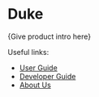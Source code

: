 # Duke

{Give product intro here}

Useful links:
* [User Guide](UserGuide.md)
* [Developer Guide](UserGuide.md)
* [About Us](NizarMohd.md)
